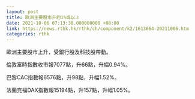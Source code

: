 ```yaml
---
layout: post
title: 歐洲主要股市升約1%或以上
date: 2021-10-06 07:13:38.000000000 +08:00
link: https://news.rthk.hk/rthk/ch/component/k2/1613664-20211006.htm
categories: rthk
---
```


歐洲主要股市上升，受銀行股及科技股帶動。

倫敦富時指數收市報7077點，升66點，升幅0.94%。

巴黎CAC指數報6576點，升98點，升幅1.52%。

法蘭克福DAX指數報15194點，升157點，升幅1.05%。
